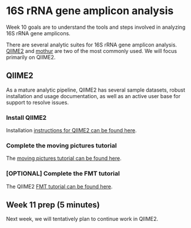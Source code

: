 # 16S rRNA gene amplicon analysis

Week 10 goals are to understand the tools and steps involved in analyzing 16S rRNA gene amplicons.

There are several analytic suites for 16S rRNA gene amplicon analysis. [QIIME2](https://qiime2.org) and [mothur](https://mothur.org) are two of the most commonly used. We will focus primarily on QIIME2.

## QIIME2

As a mature analytic pipeline, QIIME2 has several sample datasets, robust installation and usage documentation, as well as an active user base for support to resolve issues.

### Install QIIME2

Installation [instructions for QIIME2 can be found here](https://docs.qiime2.org/2023.2/install/).

### Complete the moving pictures tutorial

The [moving pictures tutorial can be found here](https://docs.qiime2.org/2023.2/tutorials/moving-pictures/).

### [OPTIONAL] Complete the FMT tutorial

The QIIME2 [FMT tutorial can be found here](https://docs.qiime2.org/2023.2/tutorials/fmt/).

## Week 11 prep (5 minutes)

Next week, we will tentatively plan to continue work in QIIME2.
